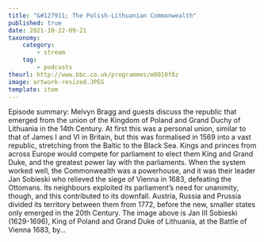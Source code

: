 ```yaml
---
title: "&#127911; The Polish-Lithuanian Commonwealth"
published: true
date: 2021-10-22-09-21
taxonomy:
    category:
        - stream
    tag:
        - podcasts
theurl: http://www.bbc.co.uk/programmes/m0010f8z
image: artwork-resized.JPEG
template: item
---
```


Episode summary: Melvyn Bragg and guests discuss the republic that emerged from the union of the Kingdom of Poland and Grand Duchy of Lithuania in the 14th Century. At first this was a personal union, similar to that of James I and VI in Britain, but this was formalised in 1569 into a vast republic, stretching from the Baltic to the Black Sea. Kings and princes from across Europe would compete for parliament to elect them King and Grand Duke, and the greatest power lay with the parliaments. When the system worked well, the Commonwealth was a powerhouse, and it was their leader Jan Sobieski who relieved the siege of Vienna in 1683, defeating the Ottomans. Its neighbours exploited its parliament&rsquo;s need for unanimity, though, and this contributed to its downfall. Austria, Russia and Prussia divided its territory between them from 1772, before the new, smaller states only emerged in the 20th Century. The image above is Jan III Sobieski (1629-1696), King of Poland and Grand Duke of Lithuania, at the Battle of Vienna 1683, by&hellip;
